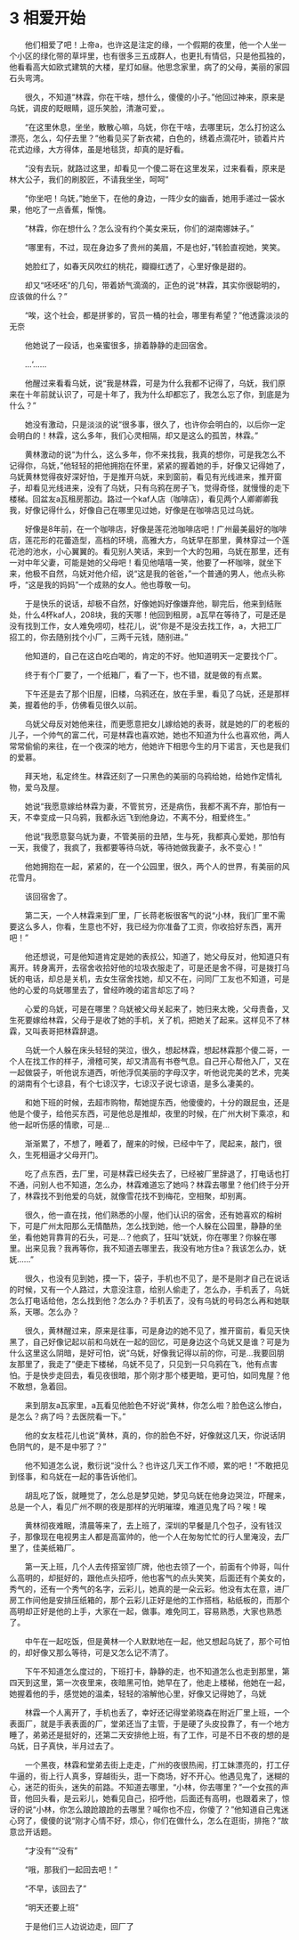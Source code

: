 # 3 相爱开始

　　他们相爱了吧！上帝a，也许这是注定的缘，一个假期的夜里，他一个人坐一个小区的绿化带的草坪里，也有很多三五成群人，也更扎有情侣，只是他孤独的，他看看高大如欧式建筑的大楼，星灯如昼。他思念家里，病了的父母，美丽的家园石头弯湾。

　　很久，不知道“林霖，你在干啥，想什么，傻傻的小子。”他回过神来，原来是乌妩，调皮的眨眼睛，逗乐笑脸，清澈可爱，。

　　“在这里休息，坐坐，散散心嘛，乌妩，你在干啥，去哪里玩，怎么打扮这么漂亮，怎么，勾仔去里？”他看见买了新衣裙，白色的，绣着点滴花叶，锁着片片花式边缘，大方得体，虽是地毯货，却真的是好看。

　　“没有去玩，就路过这里，却看见一个傻二哥在这里发呆，过来看看，原来是林大公子，我们的刷胶匠，不请我坐坐，呵呵”

　　“你坐吧！乌妩，”她坐下，在他的身边，一阵少女的幽香，她用手递过一袋水果，他吃了一点香蕉，惭愧。

　　“林霖，你在想什么？怎么没有约个美女来玩，你们的湖南娜妹子。”

　　“哪里有，不过，现在身边多了贵州的美眉，不是也好，”转脸直视她，笑笑。

　　她脸红了，如春天风吹红的桃花，瓣瓣红透了，心里好像是甜的。

　　却又“呸呸呸”的几句，带着娇气滴滴的，正色的说“林霖，其实你很聪明的，应该做的什么？”

　　“唉，这个社会，都是拼爹的，官员一桶的社会，哪里有希望？”他透露淡淡的无奈

　　他她说了一段话，也亲蜜很多，排着静静的走回宿舍。

　　…‘……

　　他醒过来看看乌妩，说“我是林霖，可是为什么我都不记得了，乌妩，我们原来在十年前就认识了，可是十年了，我为什么却都忘了，我怎么忘了你，到底是为什么？”

　　她没有激动，只是淡淡的说“很多事，很久了，也许你会明白的，以后你一定会明白的！林霖，这么多年，我们心灵相隔，却又是这么的孤苦，林霖。”

　　黄林激动的说“为什么，这么多年，你不来找我，我真的想你，可是我怎么不记得你，乌妩，”他轻轻的把他拥抱在怀里，紧紧的握着她的手，好像又记得她了，乌妩黄林觉得夜好深好怕，于是推开乌妩，来到窗前，看见有光线进来，推开窗子，却看见光线进来，没有了乌妩，只有乌鸦在房子飞，觉得奇怪，就慢慢的走下楼梯。回盆友a瓦租房那边。路过一个kaf人店（咖啡店），看见两个人卿卿卿我我，好像记得什么，好像自己在哪里见过她，好像是在咖啡店见过乌妩。

　　好像是8年前，在一个咖啡店，好像是莲花池咖啡店吧！广州最美最好的咖啡店，莲花形的花蕾造型，高档的环境，高雅大方，乌妩早在那里，黄林穿过一个莲花池的池水，小心翼翼的。看见别人笑话，来到一个大的包厢，乌妩在那里，还有一对中年父妻，可能是她的父母吧！看见他嘻嘻一笑，他要了一杯咖啡，就坐下来，他极不自然，乌妩对他介绍，说“这是我的爸爸，”一个普通的男人，他点头称呼，“这是我的妈妈”一个成熟的女人。他也尊敬一句。

　　于是快乐的说话，却极不自然，好像她妈好像嫌弃他，聊完后，他来到结账处，什么4杯kaf人，208块，我的天哪！他回到租房，a瓦早在等待了，可是还是没有找到工作，女人难免唠叨，桂花儿，说“你是不是没去找工作，a，大把工厂招工的，你去随别找个小厂，三两千元钱，随别进。”

　　他知道的，自己在这白吃白喝的，肯定的不好。他知道明天一定要找个厂。

　　终于有个厂要了，一个纸箱厂，看了一下，也不错，就是做的有点累。

　　下午还是去了那个旧屋，旧楼，乌鸦还在，放在手里，看见了乌妩，还是那样美，握着他的手，仿佛看见很久以前。

　　乌妩父母反对她他来往，而更愿意把女儿嫁给她的表哥，就是她的厂的老板的儿子，一个帅气的富二代，可是林霖也喜欢她，她也不知道为什么也喜欢他，两人常常偷偷的来往，在一个夜深的地方，他她许下相思今生的月下诺言，天也是我们的爱慕。

　　拜天地，私定终生。林霖还刻了一只黑色的美丽的乌鸦给她，给她作定情礼物，爱乌及屋。

　　她说“我愿意嫁给林霖为妻，不管贫穷，还是病伤，我都不离不弃，那怕有一天，不幸变成一只乌鸦，我都永远飞到他身边，不离不分，相爱终生。”

　　他说“我愿意娶乌妩为妻，不管美丽的丑陋，生与死，我都真心爱她，那怕有一天，我傻了，我疯了，我都要等待乌妩，等待她做我妻子，永不变心！”

　　他她拥抱在一起，紧紧的，在一个公园里，很久，两个人的世界，有美丽的风花雪月。

　　该回宿舍了。

　　第二天，一个人林霖来到厂里，厂长蒋老板很客气的说“小林，我们厂里不需要这么多人，你看，生意也不好，我已经为你准备了工资，你收拾好东西，离开吧！”

　　他还想说，可是他知道肯定是她的表叔公，知道了，她父母反对，他知道只有离开。转身离开，去宿舍收拾好他的垃圾衣服走了，可是还是舍不得，可是拨打乌妩的电话，却总是关机，去女生宿舍找她，却又不在，问同厂工友也不知道，可是他的心爱的乌妩哪里去了，曾经昨晚的诺言却忘了吗？

　　心爱的乌妩，可是在哪里？乌妩被父母关起来了，她归来太晚，父母责备，又生死要嫁给林霖，父母于是收了她的手机，关了机，把她关了起来。这样见不了林霖，又叫表哥把林霖辞退。

　　乌妩一个人躲在床头轻轻的哭泣，很久，想起林霖，想起林霖那个傻二哥，一个人在找工作的样子，滑稽可笑，却又清高有书卷气息。自己开心帮他入厂，又在一起做袋子，听他说东道西，听他浮侃美丽的字母汉字，听他说完美的艺术，完美的湖南有个七谅县，有个七谅汉字，七谅汉子说七谅语，是多么凄美的。

　　和她下班的时候，去超市购物，帮她提东西，他傻傻的，十分的跟屁虫，还是他是个傻子，给他买东西，可是他总是推却，夜里的时候，在广州大树下乘凉，和他一起听伤感的情歌，可是…

　　渐渐累了，不想了，睡着了，醒来的时候，已经中午了，爬起来，敲门，很久，生死相逼才父母开门。

　　吃了点东西，去厂里，可是林霖已经失去了，已经被厂里辞退了，打电话也打不通，问别人也不知道，怎么办，林霖难道忘了她吗？林霖去哪里？他们终于分开了，林霖找不到他爱的乌妩，就像雪花找不到梅花，空相聚，却别离。

　　很久，他一直在找，他们熟悉的小屋，他们认识的宿舍，还有她喜欢的榕树下，可是广州太阳那么无情酷热，怎么找到她，他一个人躲在公园里，静静的坐坐，看他她背靠背的石头，可是…？他疯了，狂叫“妩妩，你在哪里？你躲在哪里。出来见我？我再等你，我不知道去哪里去，我没有地方住a？我该怎么办，妩妩……”

　　很久，也没有见到她，摸一下，袋子，手机也不见了，是不是刚才自己在说话的时候，又有一个人路过，大意没注意，给别人偷走了，怎么办，手机丢了，乌妩怎么打电话给他，怎么找到他？怎么办？手机丢了，没有乌妩的号码怎么再和她联系，天哪。怎么办？

　　很久，黄林醒过来，原来是往事，可是身边的她不见了，推开窗前，看见天快黑了，自己好像记起以前和乌妩在一起的回忆，可是身边这个乌妩又是谁？可是为什么这里这么阴暗，是好可怕，说“乌妩，好像我记得以前的你，可是…我要回朋友那里了，我走了”便走下楼梯，乌妩不见了，只见到一只乌鸦在飞，他有点害怕。于是快步走回去，看见夜很暗，那个刚才那个楼更暗，更可怕，如同鬼屋？他不敢想，急着回。

　　来到朋友a瓦家里，a瓦看见他脸色不好说“黄林，你怎么啦？脸色这么惨白，是怎么？病了吗？去医院看一下。”

　　他的女友桂花儿也说“黄林，真的，你的脸色不好，好像就这几天，你说话阴色阴气的，是不是中邪了？”

　　他不知道怎么说，敷衍说“没什么？也许这几天工作不顺，累的吧！”不敢把见到怪事，和乌妩在一起的事告诉他们。

　　胡乱吃了饭，就睡觉了，怎么总是梦见她，梦见乌妩在他身边哭泣，吓醒来，总是一个人，看见广州不瞑的夜是那样的光明璀璨，难道见鬼了吗？唉！唉

　　黄林彻夜难眠，清晨等来了，去上班了，深圳的早餐是几个包子，没有钱汉子，那像现在电视男主人都是高富帅的，他一个人在匆匆忙忙的行人里淹没，去厂里了，佳美纸箱厂。

　　第一天上班，几个人去传搭室领厂牌，他也去领了一个，前面有个帅哥，叫什么高明的，却挺好的，跟他点头招呼，他也客气的点头笑笑，后面还有个美女的，秀气的，还有一个秀气的名字，云彩儿，她真的是一朵云彩。他没有太在意，进厂房工作间他是安排压纸箱的，那个云彩儿正好是他的工作搭档，粘纸板的，而那个高明却正好是他的上手，大家在一起，做事。难免同工，容易熟悉，大家也熟悉了。

　　中午在一起吃饭，但是黄林一个人默默地在一起，他又想起乌妩了，那个可怕的，却好像又那么等待，可是又怎么记不清了。

　　下午不知道怎么度过的，下班打卡，静静的走，也不知道怎么也走到那里，第四天到这里，第一次夜里来，夜暗黑可怕，她早在了，他走上楼梯，他她在一起，她握着他的手，感觉她的温柔，轻轻的溶解他心里，好像又记得她了，乌妩

　　林霖一个人离开了，手机也丢了，幸好还记得堂弟晓森在附近厂里上班，一个表面厂，就是手表表面的厂，堂弟还当了主管，于是硬了头皮投靠了，有一个地方睡了，弟弟还是挺好的，还第二天安排他上班，有了工作，可是不日不夜的想的是乌妩，日子真快，半月过去了。

　　一个黑夜，林霖和堂弟去街上走走，广州的夜很热闹，打工妹漂亮的，打工仔牛逼的，街上行人真多，穿越街头，逛一下商场，好不开心。他遇见鬼了，迷糊的心，迷茫的街头，迷失的前路。不知道去哪里，“小林，你去哪里？”一个女孩的声音，他回头看，是云彩儿，她看见自己，招呼他，后面还有高明，也跟着来了，惊讶的说“小林，你怎么踉跄踉跄的去哪里？喊你也不应，你傻了？”他知道自己鬼迷心窍了，傻傻的说“刚才心情不好，烦心，你们在做什么，怎么在逛街，排拖？”故意岔开话题。

　　“才没有”“没有”

　　“哦，那我们一起回去吧！”

　　“不早，该回去了”

　　“明天还要上班”

　　于是他们三人边说边走，回厂了



